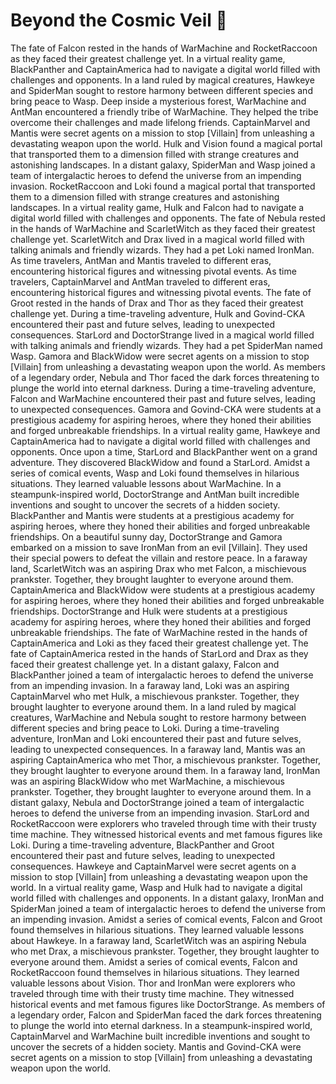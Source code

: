 # Beyond the Cosmic Veil :movie_camera: 

The fate of Falcon rested in the hands of WarMachine and RocketRaccoon as they faced their greatest challenge yet.
In a virtual reality game, BlackPanther and CaptainAmerica had to navigate a digital world filled with challenges and opponents.
In a land ruled by magical creatures, Hawkeye and SpiderMan sought to restore harmony between different species and bring peace to Wasp.
Deep inside a mysterious forest, WarMachine and AntMan encountered a friendly tribe of WarMachine. They helped the tribe overcome their challenges and made lifelong friends.
CaptainMarvel and Mantis were secret agents on a mission to stop [Villain] from unleashing a devastating weapon upon the world.
Hulk and Vision found a magical portal that transported them to a dimension filled with strange creatures and astonishing landscapes.
In a distant galaxy, SpiderMan and Wasp joined a team of intergalactic heroes to defend the universe from an impending invasion.
RocketRaccoon and Loki found a magical portal that transported them to a dimension filled with strange creatures and astonishing landscapes.
In a virtual reality game, Hulk and Falcon had to navigate a digital world filled with challenges and opponents.
The fate of Nebula rested in the hands of WarMachine and ScarletWitch as they faced their greatest challenge yet.
ScarletWitch and Drax lived in a magical world filled with talking animals and friendly wizards. They had a pet Loki named IronMan.
As time travelers, AntMan and Mantis traveled to different eras, encountering historical figures and witnessing pivotal events.
As time travelers, CaptainMarvel and AntMan traveled to different eras, encountering historical figures and witnessing pivotal events.
The fate of Groot rested in the hands of Drax and Thor as they faced their greatest challenge yet.
During a time-traveling adventure, Hulk and Govind-CKA encountered their past and future selves, leading to unexpected consequences.
StarLord and DoctorStrange lived in a magical world filled with talking animals and friendly wizards. They had a pet SpiderMan named Wasp.
Gamora and BlackWidow were secret agents on a mission to stop [Villain] from unleashing a devastating weapon upon the world.
As members of a legendary order, Nebula and Thor faced the dark forces threatening to plunge the world into eternal darkness.
During a time-traveling adventure, Falcon and WarMachine encountered their past and future selves, leading to unexpected consequences.
Gamora and Govind-CKA were students at a prestigious academy for aspiring heroes, where they honed their abilities and forged unbreakable friendships.
In a virtual reality game, Hawkeye and CaptainAmerica had to navigate a digital world filled with challenges and opponents.
Once upon a time, StarLord and BlackPanther went on a grand adventure. They discovered BlackWidow and found a StarLord.
Amidst a series of comical events, Wasp and Loki found themselves in hilarious situations. They learned valuable lessons about WarMachine.
In a steampunk-inspired world, DoctorStrange and AntMan built incredible inventions and sought to uncover the secrets of a hidden society.
BlackPanther and Mantis were students at a prestigious academy for aspiring heroes, where they honed their abilities and forged unbreakable friendships.
On a beautiful sunny day, DoctorStrange and Gamora embarked on a mission to save IronMan from an evil [Villain]. They used their special powers to defeat the villain and restore peace.
In a faraway land, ScarletWitch was an aspiring Drax who met Falcon, a mischievous prankster. Together, they brought laughter to everyone around them.
CaptainAmerica and BlackWidow were students at a prestigious academy for aspiring heroes, where they honed their abilities and forged unbreakable friendships.
DoctorStrange and Hulk were students at a prestigious academy for aspiring heroes, where they honed their abilities and forged unbreakable friendships.
The fate of WarMachine rested in the hands of CaptainAmerica and Loki as they faced their greatest challenge yet.
The fate of CaptainAmerica rested in the hands of StarLord and Drax as they faced their greatest challenge yet.
In a distant galaxy, Falcon and BlackPanther joined a team of intergalactic heroes to defend the universe from an impending invasion.
In a faraway land, Loki was an aspiring CaptainMarvel who met Hulk, a mischievous prankster. Together, they brought laughter to everyone around them.
In a land ruled by magical creatures, WarMachine and Nebula sought to restore harmony between different species and bring peace to Loki.
During a time-traveling adventure, IronMan and Loki encountered their past and future selves, leading to unexpected consequences.
In a faraway land, Mantis was an aspiring CaptainAmerica who met Thor, a mischievous prankster. Together, they brought laughter to everyone around them.
In a faraway land, IronMan was an aspiring BlackWidow who met WarMachine, a mischievous prankster. Together, they brought laughter to everyone around them.
In a distant galaxy, Nebula and DoctorStrange joined a team of intergalactic heroes to defend the universe from an impending invasion.
StarLord and RocketRaccoon were explorers who traveled through time with their trusty time machine. They witnessed historical events and met famous figures like Loki.
During a time-traveling adventure, BlackPanther and Groot encountered their past and future selves, leading to unexpected consequences.
Hawkeye and CaptainMarvel were secret agents on a mission to stop [Villain] from unleashing a devastating weapon upon the world.
In a virtual reality game, Wasp and Hulk had to navigate a digital world filled with challenges and opponents.
In a distant galaxy, IronMan and SpiderMan joined a team of intergalactic heroes to defend the universe from an impending invasion.
Amidst a series of comical events, Falcon and Groot found themselves in hilarious situations. They learned valuable lessons about Hawkeye.
In a faraway land, ScarletWitch was an aspiring Nebula who met Drax, a mischievous prankster. Together, they brought laughter to everyone around them.
Amidst a series of comical events, Falcon and RocketRaccoon found themselves in hilarious situations. They learned valuable lessons about Vision.
Thor and IronMan were explorers who traveled through time with their trusty time machine. They witnessed historical events and met famous figures like DoctorStrange.
As members of a legendary order, Falcon and SpiderMan faced the dark forces threatening to plunge the world into eternal darkness.
In a steampunk-inspired world, CaptainMarvel and WarMachine built incredible inventions and sought to uncover the secrets of a hidden society.
Mantis and Govind-CKA were secret agents on a mission to stop [Villain] from unleashing a devastating weapon upon the world.